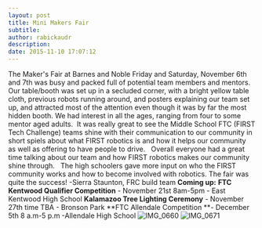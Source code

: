 ```yaml
---
layout: post
title: Mini Makers Fair
subtitle:
author: rabickaudr
description:
date: 2015-11-10 17:07:12
---
```


The Maker's Fair at Barnes and Noble Friday and Saturday, November 6th and 7th was busy and packed full of potential team members and mentors.  Our table/booth was set up in a secluded corner, with a bright yellow table cloth, previous robots running around, and posters explaining our team set up, and attracted most of the attention even though it was by far the most hidden booth. We had interest in all the ages, ranging from four to some mentor aged adults.  It was really great to see the Middle School FTC (FIRST Tech Challenge) teams shine with their communication to our community in short spiels about what FIRST robotics is and how it helps our community as well as offering to have people to drive.   Overall everyone had a great time talking about our team and how FIRST robotics makes our community shine through.   The high schoolers gave more input on who the FIRST community works and how to become involved with robotics. The fair was quite the success! -Sierra Staunton, FRC build team **Coming up:** **FTC Kentwood Qualifier Competition** - November 21st 8am-5pm - East Kentwood High School **Kalamazoo Tree Lighting Ceremony** - November 27th time TBA - Bronson Park **FTC Allendale Competition **\- December 5th 8 a.m-5 p.m -Allendale High School ![IMG_0660](/wp-content/uploads/2015/11/IMG_0660.jpg) ![IMG_0671](http://strykeforce.org/wp-content/uploads/2015/11/IMG_0671.jpg)
